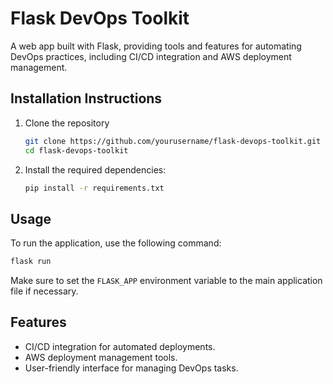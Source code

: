 # Flask DevOps Toolkit

A web app built with Flask, providing tools and features for automating DevOps practices, including CI/CD integration and AWS deployment management.

## Installation Instructions

1. Clone the repository
   ```bash
   git clone https://github.com/yourusername/flask-devops-toolkit.git
   cd flask-devops-toolkit
   ```

2. Install the required dependencies:
   ```bash
   pip install -r requirements.txt
   ```

## Usage

To run the application, use the following command:
```bash
flask run
```
Make sure to set the `FLASK_APP` environment variable to the main application file if necessary.

## Features

- CI/CD integration for automated deployments.
- AWS deployment management tools.
- User-friendly interface for managing DevOps tasks.

